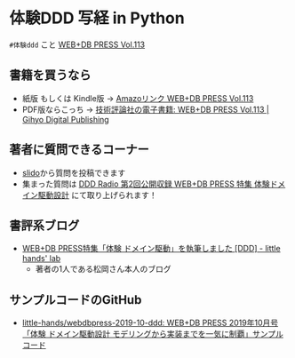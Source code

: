 # 体験DDD 写経 in Python
`#体験ddd` こと [WEB+DB PRESS Vol.113](https://www.amazon.co.jp/dp/B07ZCPPHK2) 


## 書籍を買うなら
- 紙版 もしくは Kindle版 -> [Amazoリンク WEB+DB PRESS Vol.113](https://www.amazon.co.jp/dp/B07ZCPPHK2)
- PDF版ならこっち -> [技術評論社の電子書籍: WEB+DB PRESS Vol.113 | Gihyo Digital Publishing](https://gihyo.jp/dp/ebook/2019/978-4-297-10906-6)


## 著者に質問できるコーナー
- [slido](https://app.sli.do/event/n3jpexnn/live/questions)から質問を投稿できます
- 集まった質問は [DDD Radio 第2回公開収録 WEB\+DB PRESS 特集 体験ドメイン駆動設計](https://ddd-community-jp.connpass.com/event/153176/) にて取り上げられます！


## 書評系ブログ
- [WEB+DB PRESS特集「体験 ドメイン駆動」を執筆しました [DDD] - little hands' lab](https://little-hands.hatenablog.com/entry/2019/10/24/web-db-press-ddd)
  - 著者の1人である松岡さん本人のブログ

## サンプルコードのGitHub
- [little-hands/webdbpress-2019-10-ddd: WEB+DB PRESS 2019年10月号「体験 ドメイン駆動設計 モデリングから実装までを一気に制覇」サンプルコード](https://github.com/little-hands/webdbpress-2019-10-ddd)


